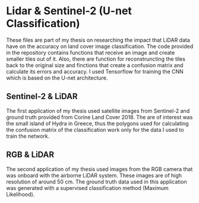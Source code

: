 # Lidar & Sentinel-2 (U-net Classification)

These files are part of my thesis on researching the impact that LiDAR data have on the accuracy on land cover image classification. The code provided in the repository contains functions that receive an image and create smaller tiles out of it. Also, there are function for reconstruncting the tiles back to the original size and finctions that create a confusion matrix and calculate its errors and accuracy.
I used Tensorflow for training the CNN which is based on the U-net architecture.

## Sentinel-2 & LiDAR

The first application of my thesis used satellite images from Sentinel-2 and ground truth provided from Corine Land Cover 2018.
The are of interest was the small island of Hydra in Greece, thus the polygons used for calculating the confusion matrix of the classification work only for the data I used to train the network.

## RGB & LiDAR

The second application of my thesis used images from the RGB camera that was onboard with the airborne LiDAR system. These images are of high resolution of around 50 cm. The ground truth data used in this application was generated with a supervised classification method (Maximum Likelihood).
